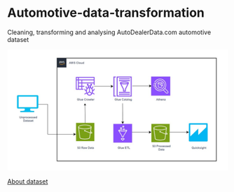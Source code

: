 # Automotive-data-transformation
Cleaning, transforming and analysing AutoDealerData.com automotive dataset

![Architecture of the project](architecture-diagram.jpg)

[About dataset](https://www.kaggle.com/datasets/cisautomotiveapi/large-car-dataset)
